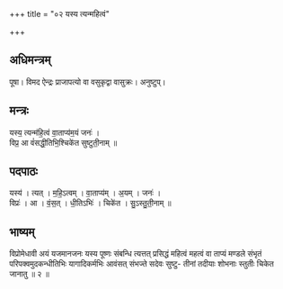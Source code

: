 +++
title = "०२ यस्य त्यन्महित्वं"

+++
## अधिमन्त्रम्
पूषा। विमद ऐन्द्रः प्राजापत्यो वा वसुकृद्वा वासुक्रः। अनुष्टुप्।

## मन्त्रः
यस्य॒ त्यन्म॑हि॒त्वं वा॒ताप्य॑म॒यं जनः॑ ।  
विप्र॒ आ वं॑सद्धी॒तिभि॒श्चिके॑त सुष्टुती॒नाम् ॥

## पदपाठः
यस्य॑ । त्यत् । म॒हि॒ऽत्वम् । वा॒ताप्य॑म् । अ॒यम् । जनः॑ ।  
विप्रः॑ । आ । वं॒स॒त् । धी॒तिऽभिः॑ । चिके॑त । सु॒ऽस्तु॒ती॒नाम् ॥

## भाष्यम्
विप्रोमेधावी अयं यजमानजनः यस्य पूष्णः संबन्धि त्यत्तत् प्रसिद्धं महित्वं महत्वं वा ताप्यं मण्डले संभृतं परिपक्वमुदकन्धीतिभिः यागादिकर्मभिः आवंसत् संभज्ते सदेवः सुष्टु- तीनां तदीयाः शोभनाः स्तुतीः चिकेत जानातु ॥ २ ॥